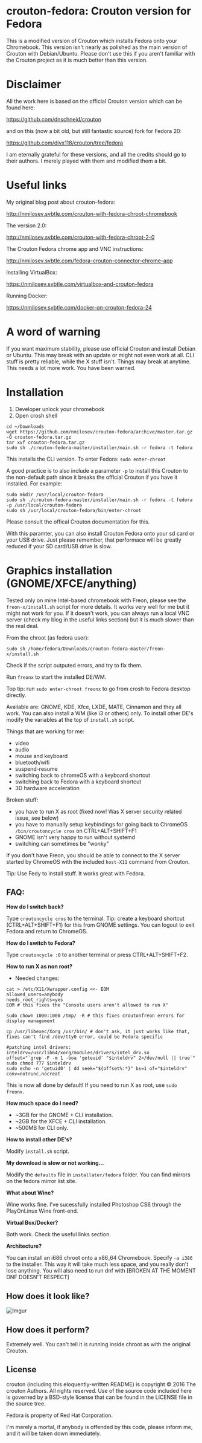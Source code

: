 crouton-fedora: Crouton version for Fedora
=================================================

This is a modified version of Crouton which installs Fedora onto your Chromebook.
This version isn't nearly as polished as the main version of Crouton with Debian/Ubuntu.
Please don't use this if you aren't familiar with the Crouton project as it is much better
than this version.

Disclaimer
=================================================

All the work here is based on the official Crouton version which can be found here:

https://github.com/dnschneid/crouton

and on this (now a bit old, but still fantastic source) fork for Fedora 20:

https://github.com/divx118/crouton/tree/fedora

I am eternally grateful for these versions, and all the credits should go to their authors.
I merely played with them and modified them a bit.

Useful links
=================================================

My original blog post about crouton-fedora:

http://nmilosev.svbtle.com/crouton-with-fedora-chroot-chromebook

The version 2.0:

http://nmilosev.svbtle.com/crouton-with-fedora-chroot-2-0

The Crouton Fedora chrome app and VNC instructions:

http://nmilosev.svbtle.com/fedora-crouton-connector-chrome-app

Installing VirtualBox:

https://nmilosev.svbtle.com/virtualbox-and-crouton-fedora

Running Docker:

https://nmilosev.svbtle.com/docker-on-crouton-fedora-24

A word of warning
=================================================

If you want maximum stability, please use official Crouton and install Debian or Ubuntu.
This may break with an update or might not even work at all. CLI stuff is pretty reliable,
while the X stuff isn't. Things may break at anytime. This needs a lot more work.
You have been warned.

Installation
=================================================

1. Developer unlock your chromebook
2. Open crosh shell

```
cd ~/Downloads
wget https://github.com/nmilosev/crouton-fedora/archive/master.tar.gz -O crouton-fedora.tar.gz
tar xvf crouton-fedora.tar.gz
sudo sh ./crouton-fedora-master/installer/main.sh -r fedora -t fedora
```

This installs the CLI version. To enter Fedora: ```sudo enter-chroot```

A good practice is to also include a parameter ```-p``` to install this Crouton to the non-default path
since it breaks the official Crouton if you have it installed. For example:

```
sudo mkdir /usr/local/crouton-fedora
sudo sh ./crouton-fedora-master/installer/main.sh -r fedora -t fedora -p /usr/local/crouton-fedora
sudo sh /usr/local/crouton-fedora/bin/enter-chroot
```

Please consult the offical Crouton documentation for this.

With this paramter, you can also install Crouton Fedora onto your sd card or your USB drive. Just please
remember, that performace will be greatly reduced if your SD card/USB drive is slow.

Graphics installation (GNOME/XFCE/anything)
=================================================

Tested only on mine Intel-based chromebook with Freon, please see the ```freon-x/install.sh```
script for more details. It works very well for me but it might not work for you. If it doesn't work,
you can always run a local VNC server (check my blog in the useful links section) but it is much slower
than the real deal.

From the chroot (as fedora user):

```
sudo sh /home/fedora/Downloads/crouton-fedora-master/freon-x/install.sh
```

Check if the script outputed errors, and try to fix them.

Run ```freonx``` to start the installed DE/WM.

Top tip: run ```sudo enter-chroot freonx``` to go from crosh to Fedora desktop directly.

Available are: GNOME, KDE, Xfce, LXDE, MATE, Cinnamon and they all work. You can also install a WM (like i3 or others) only. To install other DE's modify the variables at the top of ```install.sh``` script.

Things that are working for me:

- video
- audio
- mouse and keyboard
- bluetooth/wifi
- suspend-resume
- switching back to chromeOS with a keyboard shortcut
- switching back to Fedora with a keyboard shortcut
- 3D hardware acceleration

Broken stuff:

- you have to run X as root (fixed now! Was X server security related issue, see below)
- you have to manually setup keybindings for going back to ChromeOS ```/bin/croutoncycle cros``` on CTRL+ALT+SHIFT+F1
- GNOME isn't very happy to run without systemd
- switching can sometimes be "wonky"

If you don't have Freon, you should be able to connect to the X server started by ChromeOS
with the included ```host-X11``` command from Crouton.

Tip: Use Fedy to install stuff. It works great with Fedora.

FAQ:
---

**How do I switch back?**

Type ```croutoncycle cros``` to the terminal. Tip: create a keyboard shortcut (CTRL+ALT+SHIFT+F1) for this
from GNOME settings. You can logout to exit Fedora and return to ChromeOS.

**How do I switch to Fedora?**

Type ```croutoncycle :0``` to another terminal or press CTRL+ALT+SHIFT+F2.

**How to run X as non root?**

- Needed changes:

```
cat > /etc/X11/Xwrapper.config <<- EOM
allowed_users=anybody
needs_root_rights=yes
EOM # this fixes the "Console users aren't allowed to run X"

sudo chown 1000:1000 /tmp/ -R # this fixes croutonfreon errors for display management

cp /usr/libexec/Xorg /usr/bin/ # don't ask, it just works like that, fixes can't find /dev/tty0 error, could be Fedora specific

#patching intel drivers:
inteldrv=/usr/lib64/xorg/modules/drivers/intel_drv.so
offset="`grep -F -m 1 -boa 'geteuid' "$inteldrv" 2>/dev/null || true`"
sudo chmod 777 $inteldrv
sudo echo -n 'getuid0' | dd seek="${offset%:*}" bs=1 of="$inteldrv" conv=notrunc,nocreat
```

This is now all done by default! If you need to run X as root, use ```sudo freonx```.

**How much space do I need?**

- ~3GB for the GNOME + CLI installation.
- ~2GB for the XFCE + CLI installation.
- ~500MB for CLI only.

**How to install other DE's?**

Modify ```install.sh``` script.

**My download is slow or not working...**

Modify the ```defaults``` file in ```installater/fedora``` folder. You can find mirrors on the
fedora mirror list site.

**What about Wine?**

Wine works fine. I've sucessfully installed Photoshop CS6 through the PlayOnLinux Wine front-end.

**Virtual Box/Docker?**

Both work. Check the useful links section.

**Architecture?**

You can install an i686 chroot onto a x86_64 Chromebook. Specify ```-a i386``` to the installer. This way it will take
much less space, and you really don't lose anything. You will also need to run dnf with [BROKEN AT THE MOMENT DNF DOESN'T RESPECT]

How does it look like?
---
![Imgur](http://i.imgur.com/J9RzbVo.jpg)

How does it perform?
---

Extremely well. You can't tell it is running inside chroot as with the original Crouton.

License
-------
crouton (including this eloquently-written README) is copyright &copy; 2016 The
crouton Authors. All rights reserved. Use of the source code included here is
governed by a BSD-style license that can be found in the LICENSE file in the
source tree.

Fedora is property of Red Hat Corporation.

I'm merely a mortal, if anybody is offended by this code, please inform me, and it
will be taken down immediately.
